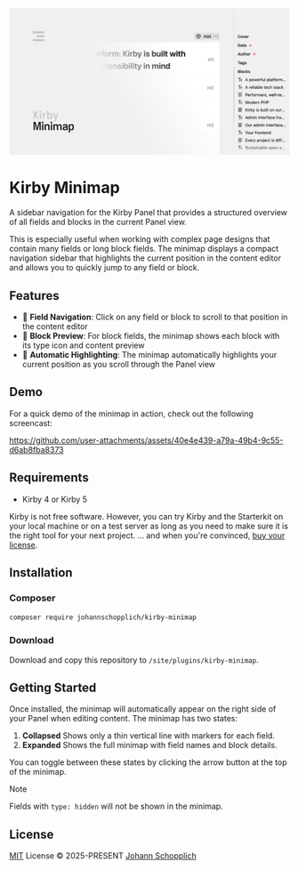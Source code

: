 ![Kirby Minimap screenshot](./.github/kirby-minimap.png)

# Kirby Minimap

A sidebar navigation for the Kirby Panel that provides a structured overview of all fields and blocks in the current Panel view.

This is especially useful when working with complex page designs that contain many fields or long block fields. The minimap displays a compact navigation sidebar that highlights the current position in the content editor and allows you to quickly jump to any field or block.

## Features

- 🧭 **Field Navigation**: Click on any field or block to scroll to that position in the content editor
- 📯 **Block Preview**: For block fields, the minimap shows each block with its type icon and content preview
- 🔆 **Automatic Highlighting**: The minimap automatically highlights your current position as you scroll through the Panel view

## Demo

For a quick demo of the minimap in action, check out the following screencast:

https://github.com/user-attachments/assets/40e4e439-a79a-49b4-9c55-d6ab8fba8373

## Requirements

- Kirby 4 or Kirby 5

Kirby is not free software. However, you can try Kirby and the Starterkit on your local machine or on a test server as long as you need to make sure it is the right tool for your next project. … and when you're convinced, [buy your license](https://getkirby.com/buy).

## Installation

### Composer

```bash
composer require johannschopplich/kirby-minimap
```

### Download

Download and copy this repository to `/site/plugins/kirby-minimap`.

## Getting Started

Once installed, the minimap will automatically appear on the right side of your Panel when editing content. The minimap has two states:

1. **Collapsed**
   Shows only a thin vertical line with markers for each field.
3. **Expanded**
   Shows the full minimap with field names and block details.

You can toggle between these states by clicking the arrow button at the top of the minimap.

> [!NOTE]
> Fields with `type: hidden` will not be shown in the minimap.

## License

[MIT](./LICENSE) License © 2025-PRESENT [Johann Schopplich](https://github.com/johannschopplich)
